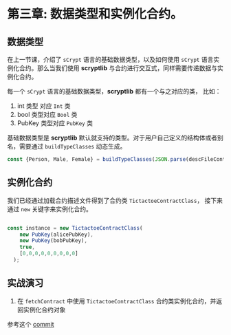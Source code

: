 # 第三章: 数据类型和实例化合约。

## 数据类型

在上一节课，介绍了 `sCrypt` 语言的基础数据类型，以及如何使用 `sCrypt` 语言实例化合约。那么当我们使用 **scryptlib** 与合约进行交互式，同样需要传递数据与实例化合约。

每一个 `sCrypt` 语言的基础数据类型，**scryptlib** 都有一个与之对应的类，
比如： 

1. int 类型 对应 `Int` 类
2. bool 类型对应 `Bool` 类
3. PubKey 类型对应 `PubKey` 类


基础数据类型是 **scryptlib** 默认就支持的类型。对于用户自己定义的结构体或者别名，需要通过 `buildTypeClasses` 动态生成。

```javascript
const {Person, Male, Female} = buildTypeClasses(JSON.parse(descFileContent));
```

## 实例化合约

我们已经通过加载合约描述文件得到了合约类 `TictactoeContractClass`， 接下来通过 `new` 关键字来实例化合约。

```javascript

const instance = new TictactoeContractClass(
    new PubKey(alicePubKey),
    new PubKey(bobPubKey),
    true,
    [0,0,0,0,0,0,0,0,0]
  );

```

## 实战演习

1. 在 `fetchContract` 中使用 `TictactoeContractClass` 合约类实例化合约，并返回实例化合约对象


参考这个 [commit](https://github.com/sCrypt-Inc/tic-tac-toe/commit/47ec1328fbf63b5104c3612c955034bd736fc067)